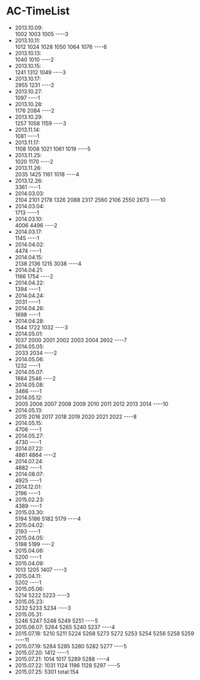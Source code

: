 # AC-TimeList
* 2013.10.09:  
1002 1003 1005 ----3
* 2013.10.11:  
1012 1024 1028 1050 1064 1076 ----6
* 2013.10.13:  
1040 1010 ----2
* 2013.10.15:  
1241 1312 1049 ----3
* 2013.10.17:  
2955 1231 ----2
* 2013.10.27:  
1097 ----1
* 2013.10.28:  
1176 2084 ----2
* 2013.10.29:  
1257 1058 1159 ----3
* 2013.11.14:  
1081 ----1
* 2013.11.17:  
1108 1008 1021 1061 1019 ----5
* 2013.11.25:  
1020 1170 ----2
* 2013.11.26:  
2035 1425 1161 1018 ----4
* 2013.12.26:  
3361  ----1
* 2014.03.03:  
2104 2101 2178 1326 2088 2317 2560 2106 2550 2673  ----10
* 2014.03.04:  
1713  ----1
* 2014.03.10:  
4006 4496  ----2
* 2014.03.17:  
1145  ----1
* 2014.04.02:  
4474  ----1
* 2014.04.15:  
2138 2136 1215 3038  ----4
* 2014.04.21:  
1166 1754   ----2
* 2014.04.22:  
1394   ----1
* 2014.04.24:  
2031   ----1
* 2014.04.26:  
1698   ----1
* 2014.04.28:  
1544 1722 1032   ----3
* 2014.05.01:  
1037 2000 2001 2002 2003 2004 2602   ----7
* 2014.05.05:  
2033 2034   ----2
* 2014.05.06:  
1232   ----1
* 2014.05.07:  
1864 2546   ----2
* 2014.05.08:  
3466   ----1
* 2014.05.12:  
2005 2006 2007 2008 2009 2010 2011 2012 2013 2014   ----10
* 2014.05.13:  
2015 2016 2017 2018 2019 2020 2021 2022   ----8
* 2014.05.15:  
4706   ----1
* 2014.05.27:  
4730   ----1
* 2014.07.22:  
4861 4864   ----2
* 2014.07.24:  
4882   ----1
* 2014.08.07:  
4925   ----1
* 2014.12.01:  
2196   ----1
* 2015.02.23:  
4389   ----1
* 2015.03.30:  
5194 5186 5182 5179   ----4
* 2015.04.02:  
2193   ----1
* 2015.04.05:  
5198 5199   ----2
* 2015.04.06:  
5200   ----1
* 2015.04.09:  
1013 1205 1407   ----3
* 2015.04.11:  
5202   ----1
* 2015.05.06:  
5214 5222 5223   ----3
* 2015.05.23:  
5232 5233 5234   ----3
* 2015.05.31:  
5246 5247 5248 5249 5251   ----5
* 2015.06.07:
5264 5265 5240 5237   ----4
* 2015.07.18:
5210 5211 5224 5268 5273 5272 5253 5254 5256 5258 5259   ----11
* 2015.07.19:
5284 5285 5280 5282 5277   ----5
* 2015.07.20:
1412   ----1
* 2015.07.21:
1014 1017 5289 5288   ----4
* 2015.07.22:
1031 1124 1196 1128 5297   ----5
* 2015.07.25:
5301
total:154
